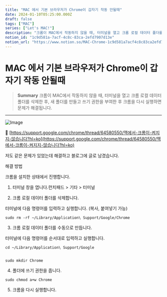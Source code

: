 ```yaml
---
title: "MAC 에서 기본 브라우저가 Chrome이 갑자기 작동 안될때"
date: 2024-01-10T05:25:00.000Z
draft: false
tags: ["MAC"]
series: ["Let's MAC!"]
description: "크롬이 MAC에서 작동하지 않을 때, 터미널을 열고 크롬 로컬 데이터 폴더를 삭제한 후, 새 폴더를 만들고 쓰기 권한을 부여한 후 크롬을 다시 실행하면 문제가 해결됩니다."
notion_id: "1c9d581a-7acf-4c8c-83ca-2efd7907d13e"
notion_url: "https://www.notion.so/MAC-Chrome-1c9d581a7acf4c8c83ca2efd7907d13e"
---
```


# MAC 에서 기본 브라우저가 Chrome이 갑자기 작동 안될때

> **Summary**
> 크롬이 MAC에서 작동하지 않을 때, 터미널을 열고 크롬 로컬 데이터 폴더를 삭제한 후, 새 폴더를 만들고 쓰기 권한을 부여한 후 크롬을 다시 실행하면 문제가 해결됩니다.

---

![Image](https://prod-files-secure.s3.us-west-2.amazonaws.com/09ccd4d5-876c-4bba-bbdf-cc77a0a11257/685b86c7-5709-4865-b40b-543c00502464/Untitled.png?X-Amz-Algorithm=AWS4-HMAC-SHA256&X-Amz-Content-Sha256=UNSIGNED-PAYLOAD&X-Amz-Credential=ASIAZI2LB466V5LU4ELT%2F20250724%2Fus-west-2%2Fs3%2Faws4_request&X-Amz-Date=20250724T083644Z&X-Amz-Expires=3600&X-Amz-Security-Token=IQoJb3JpZ2luX2VjEAAaCXVzLXdlc3QtMiJIMEYCIQCjgM5Sq749zxzt9BVinzCTPkoL%2B3VgSKlRRxz49w1ehAIhAKsYoTv8guRDYnahnEJ8r%2FngPMEyiCIHZAo9pIn4dURgKv8DCCkQABoMNjM3NDIzMTgzODA1IgyhxWeNQoqRGB4NQSYq3AP49wgqI5zqmYrJdCpXdxullfLKehcLCVIYi0RnkeVF%2B9w04N2EXwKm%2BlBoLN4dzYneGJNy6f5e86hgvWoz4XCunotD2k3J3%2BH1k9HIlPx8KOYFyrZhA3hac%2FwgohQOrxJzaXaBUF5N6EX3N0xmZOzXRU5dVRN%2FbqyZzZo%2BT93l5WBuk5M6qlXy624VMtfD62CVRLU8UykEb%2FsY0Mna%2F1PySkphxwiI5bJB8XQsssMbboLQcl7xaTiwMAcbu4OqEVJBIHI5gr6VPXadg8oRv9QXp8gp44fNv2WAAjyJ4dm4LxoNkrFRajO6GrJ5WgCjo0sXAB01HsAYE3I%2B8Fvp2ZcQHg62wdTNGBQCt%2BTdxpbH4n6TT6FncTdTjuTQqpn8Z4WeGDa1Mx1ufMTviHIf82AjJx2n4cLc96kF%2B%2BTZCA0nAjxSAKqc5FwT9wNSgWQggEqz7FNF5DWccuYYnC1MCu5GJfoN96XDn37VVDqrKd7BNm1pNS7unS5oLHDl0UMIeL2khVMpJGTw46CDYpX3VXNsuRMlECB0%2Bn%2BqxCDdTjNwsz6rGLwuY1M4lFr2Rgh6YIIm18fENexlePLJsflCU4ING9aZznb7j3m%2F7MIeIKMLeCwVPiKrpcJU5h8TcTDczofEBjqkAYa6l9%2F9xlok9bqHDcwLm90BJkFXEdh5ARviiqe5du7gzUCIWXQybXtGIOVIZZL%2FsPkzY7gsoB5r9otNHvJq%2BO%2FCX2GMrA2wxatHwSOAUJ%2Bq2Q0SmoBFnlSrMUZZv%2BboiKTTQ0CMyrkeDKjY7TGqIkXuCpbtsof8y%2FV9M2tTZx4XxlxIWsMNszuOOGNJ9HMbZ9eBqYV5obsuEO0ThALO6cqG%2FRoW&X-Amz-Signature=ba1eb41e3e14517a9448bf8adef370c0439b387f702074d8f2c3f547c89b77c7&X-Amz-SignedHeaders=host&x-amz-checksum-mode=ENABLED&x-id=GetObject)

🔗 [https://support.google.com/chrome/thread/64580550/맥에서-크롬이-켜지지-않습니다?hl=ko](https://support.google.com/chrome/thread/64580550/맥에서-크롬이-켜지지-않습니다?hl=ko)

저도 같은 문제가 있었는데 해결하고 블로그에 글로 남겼습니다.

해결 방법

크롬을 설치한 상태에서 진행합니다.

1. 터미널 창을 엽니다.런치패드 > 기타 > 터미널

2. 크롬 로컬 데이터 폴더를 삭제합니다.

터미널에 다음 명령어를 입력하고 실행합니다. (복사, 붙여넣기 가능)

```plain text
sudo rm -rf ~/Library/Application\ Support/Google/Chrome

```

3. 크롬 로컬 데이터 폴더를 수동으로 만듭니다.

터미널에 다음 명령어를 순서대로 입력하고 실행합니다.

```plain text
cd ~/Library/Application\ Support/Google


```

```plain text
sudo mkdir Chrome

```

4. 폴더에 쓰기 권한을 줍니다.

```plain text
sudo chmod a+w Chrome

```

5. 크롬을 다시 실행합니다.

